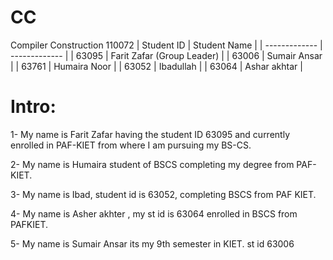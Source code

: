 # CC
Compiler Construction 110072
| Student ID     | Student Name                |
| -------------  | -------------               |
| 63095          | Farit Zafar (Group Leader)  | 
| 63006          | Sumair Ansar                |
| 63761          | Humaira Noor                | 
| 63052          | Ibadullah                   |
| 63064          | Ashar akhtar                | 



# Intro:
1- My name is Farit Zafar having the student ID 63095 and currently enrolled in PAF-KIET from where I am pursuing my BS-CS. 

2- My name is Humaira student of BSCS completing my degree from PAF-KIET.

3- My name is Ibad, student id is 63052, completing BSCS from PAF KIET.

4- My name is Asher akhter , my st id is 63064 enrolled in BSCS from PAFKIET.

5- My name is Sumair Ansar its my 9th semester in KIET. st id 63006
